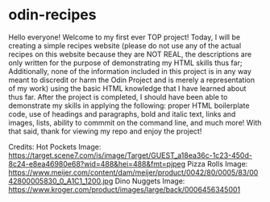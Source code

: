 # odin-recipes

Hello everyone! Welcome to my first ever TOP project! Today, I will be creating a simple recipes website (please do not use any of the actual recipes on this website because they are NOT REAL, the descriptions are only written for the purpose of demonstrating my HTML skills thus far; Additionally, none of the information included in this project is in any way meant to discredit or harm the Odin Project and is merely a representation of my work) using the basic HTML knowledge that I have learned about thus far. After the project is completed, I should have been able to demonstrate my skills in applying the following: proper HTML boilerplate code, use of headings and paragraphs, bold and italic text, links and images, lists, ability to commmit on the command line, and much more! With that said, thank for viewing my repo and enjoy the project!

Credits:
Hot Pockets Image: https://target.scene7.com/is/image/Target/GUEST_a18ea36c-1c23-450d-8c24-e8ea46980e68?wid=488&hei=488&fmt=pjpeg
Pizza Rolls Image: https://www.meijer.com/content/dam/meijer/product/0042/80/0005/83/0042800005830_0_A1C1_1200.jpg
Dino Nuggets Image: https://www.kroger.com/product/images/large/back/0006456345001

